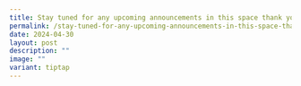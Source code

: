 ```yaml
---
title: Stay tuned for any upcoming announcements in this space thank you
permalink: /stay-tuned-for-any-upcoming-announcements-in-this-space-thank-you/
date: 2024-04-30
layout: post
description: ""
image: ""
variant: tiptap
---
```

